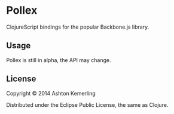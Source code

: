 # Pollex

ClojureScript bindings for the popular Backbone.js library.

## Usage

Pollex is still in alpha, the API may change.

## License

Copyright © 2014 Ashton Kemerling

Distributed under the Eclipse Public License, the same as Clojure.

